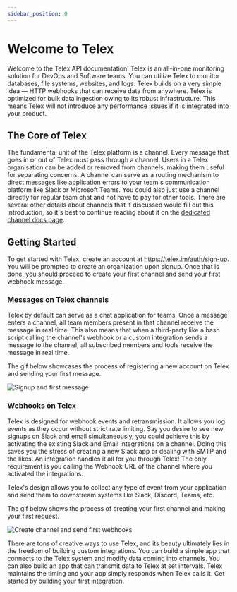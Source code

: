 ```yaml
---
sidebar_position: 0
---
```


# Welcome to Telex

Welcome to the Telex API documentation! Telex is an all-in-one monitoring solution for DevOps and Software teams. You can utilize Telex to monitor databases, file systems, websites, and logs. Telex builds on a very simple idea — HTTP webhooks that can receive data from anywhere. Telex is optimized for bulk data ingestion owing to its robust infrastructure. This means Telex will not introduce any performance issues if it is integrated into your product.

## The Core of Telex

The fundamental unit of the Telex platform is a channel. Every message that goes in or out of Telex must pass through a channel. Users in a Telex organisation can be added or removed from channels, making them useful for separating concerns. A channel can serve as a routing mechanism to direct messages like application errors to your team's communication platform like Slack or Microsoft Teams. You could also just use a channel directly for regular team chat and not have to pay for other tools. There are several other details about channels that if discussed would fill out this introduction, so it's best to continue reading about it on the [dedicated channel docs page](/docs/Channels/intro.md).

## Getting Started

To get started with Telex, create an account at https://telex.im/auth/sign-up. You will be prompted to create an organization upon signup. Once that is done, you should proceed to create your first channel and send your first webhook message.

### Messages on Telex channels

Telex by default can serve as a chat application for teams. Once a message enters a channel, all team members present in that channel receive the message in real time. This also means that when a third-party like a bash script calling the channel's webhook or a custom integration sends a message to the channel, all subscribed members and tools receive the message in real time.

The gif below showcases the process of registering a new account on Telex and sending your first message.

![Signup and first message](/gif/signup-and-first-message.gif)

### Webhooks on Telex


Telex is designed for webhook events and retransmission. It allows you log events as they occur without strict rate limiting. Say you desire to see new signups on Slack and email simultaneously, you could achieve this by activating the existing Slack and Email integrations on a channel. Doing this saves you the stress of creating a new Slack app or dealing with SMTP and the likes. An integration handles it all for you through Telex! The only requirement is you calling the Webhook URL of the channel where you activated the integrations.  

Telex's design allows you to collect any type of event from your application and send them to downstream systems like Slack, Discord, Teams, etc.


The gif below shows the process of creating your first channel and making your first request.

![Create channel and send first webhooks](/gif/create-first-channel-and-send-first-webhook.gif)


There are tons of creative ways to use Telex, and its beauty ultimately lies in the freedom of building custom integrations. You can build a simple app that connects to the Telex system and modify data coming into channels. You can also build an app that can transmit data to Telex at set intervals. Telex maintains the timing and your app simply responds when Telex calls it. Get started by building your first integration.
